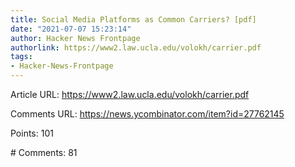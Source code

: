 ```yaml
---
title: Social Media Platforms as Common Carriers? [pdf]
date: "2021-07-07 15:23:14"
author: Hacker News Frontpage
authorlink: https://www2.law.ucla.edu/volokh/carrier.pdf
tags:
- Hacker-News-Frontpage
---
```


<p>Article URL: <a href="https://www2.law.ucla.edu/volokh/carrier.pdf">https://www2.law.ucla.edu/volokh/carrier.pdf</a></p>
<p>Comments URL: <a href="https://news.ycombinator.com/item?id=27762145">https://news.ycombinator.com/item?id=27762145</a></p>
<p>Points: 101</p>
<p># Comments: 81</p>
